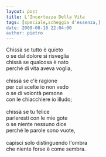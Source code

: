 ```yaml
---
layout: post
title: L'Incertezza Della Vita
tags: [speciale,scheggia d'essenza,]
date: 2009-08-18 22:04:00
author: pietro
---
```

Chissà se tutto è quieto<br/>o se dal dolore si risveglia<br/>chissà se qualcosa è nato<br/>perché di vita aveva voglia,<br/><br/>chissà se c'è ragione<br/>per cui scelte io non vedo<br/>o se di volontà persone<br/>con le chiacchiere io illudo;<br/><br/>chissà se tu felice<br/>parleresti con le mie gote<br/>o se niente nessuno dice<br/>perché le parole sono vuote,<br/><br/>capisci solo distinguendo l'ombra<br/>che niente forse è come sembra.
